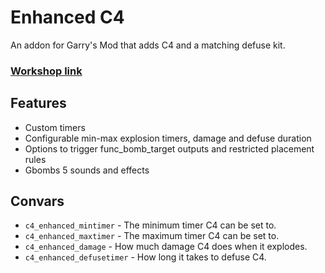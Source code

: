 # Enhanced C4
An addon for Garry's Mod that adds C4 and a matching defuse kit.

### [Workshop link](https://steamcommunity.com/sharedfiles/filedetails/?id=2840058127)

## Features
* Custom timers
* Configurable min-max explosion timers, damage and defuse duration
* Options to trigger func_bomb_target outputs and restricted placement rules
* Gbombs 5 sounds and effects

## Convars
* `c4_enhanced_mintimer` - The minimum timer C4 can be set to.
* `c4_enhanced_maxtimer` - The maximum timer C4 can be set to.
* `c4_enhanced_damage` - How much damage C4 does when it explodes.
* `c4_enhanced_defusetimer` - How long it takes to defuse C4.
